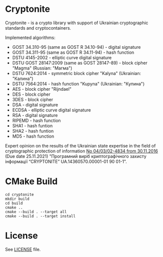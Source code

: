 # Сryptonite
Сryptonite - is a crypto library with support of Ukrainian cryptographic standards and cryptocontainers.

Implemented algorithms:

* GOST 34.310-95 (same as GOST R 34.10-94) - digital signature
* GOST 34.311-95 (same as GOST R 34.11-94) - hash function
* DSTU 4145-2002 - elliptic curve digital signature
* DSTU GOST 28147:2009 (same as GOST 28147-89) - block cipher "Magma" (Russian: "Магма")
* DSTU 7624:2014 - symmetric block cipher "Kalyna" (Ukrainian: "Калина")
* DSTU 7564:2014 - hash function "Kupyna" (Ukrainian: "Купина")
* AES - block cipher "Rijndael"
* DES - block cipher
* 3DES - block cipher
* DSA - digital signature
* ECDSA - elliptic curve digital signature
* RSA - digital signature
* RIPEMD - hash function
* SHA1 - hash funtion
* SHA2 - hash funtion
* MD5 - hash function

Expert opinion on the results of the Ukrainian state expertise in the field of cryptographic protection of information [No 04/03/02-4834 from 30.11.2016](https://data.gov.ua/dataset/7b0d45fe-75eb-4d14-9792-59e440305678) (Due date 25.11.2021) "Програмний виріб криптографічного захисту інформації “CRYPTONITE” UA.14360570.00001-01 90 01-1".

# CMake Build
```
cd cryptonite
mkdir build
cd build
cmake ..
cmake --build . --target all
cmake --build . --target install
```

# License
See [LICENSE](LICENSE) file.
